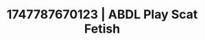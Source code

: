 ---
categories:
- Natural curves
- Vore fantasy
- Facial finish
- MILF fantasy
- Lace and desire
image: /assets/images/1747787670123.png
layout: post
seo:
  description: Featured content with sensual ABDL Play, Scat Fetish. HD images available.
  keywords: ABDL Play, Scat Fetish
  og_image: /assets/images/1747787670123.png
  schema_type: VisualArtwork
tags:
- ABDL Play
- '#1747787670123'
- Scat Fetish
title: 1747787670123 | ABDL Play Scat Fetish
---